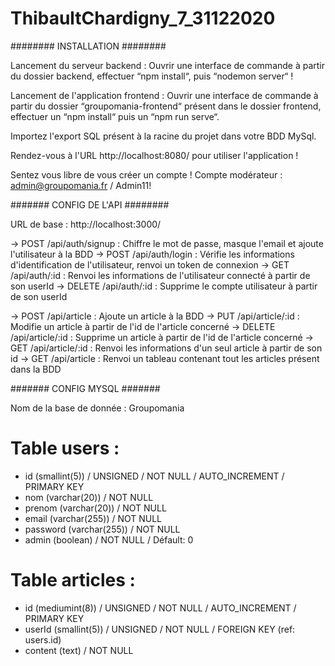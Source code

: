 # ThibaultChardigny_7_31122020

######## INSTALLATION ######## 

Lancement du serveur backend : Ouvrir une interface de commande à partir du dossier backend, effectuer “npm install“, puis “nodemon server“ !

Lancement de l'application frontend : Ouvrir une interface de commande à partir du dossier “groupomania-frontend“ présent dans le dossier frontend,
effectuer un “npm install“ puis un “npm run serve“. 

Importez l'export SQL présent à la racine du projet dans votre BDD MySql.

Rendez-vous à l'URL http://localhost:8080/ pour utiliser l'application !

Sentez vous libre de vous créer un compte !
Compte modérateur : admin@groupomania.fr / Admin11!

####### CONFIG DE L'API ########

URL de base : http://localhost:3000/

-> POST   /api/auth/signup : Chiffre le mot de passe, masque l'email et ajoute l'utilisateur à la BDD
-> POST   /api/auth/login  : Vérifie les informations d'identification de l'utilisateur, renvoi un token de connexion
-> GET    /api/auth/:id    : Renvoi les informations de l'utilisateur connecté à partir de son userId
-> DELETE /api/auth/:id    : Supprime le compte utilisateur à partir de son userId

-> POST   /api/article     : Ajoute un article à la BDD
-> PUT    /api/article/:id : Modifie un article à partir de l'id de l'article concerné
-> DELETE /api/article/:id : Supprime un article à partir de l'id de l'article concerné
-> GET    /api/article/:id : Renvoi les informations d'un seul article à partir de son id
-> GET    /api/article     : Renvoi un tableau contenant tout les articles présent dans la BDD

####### CONFIG MYSQL #######

Nom de la base de donnée : Groupomania

# Table users :

- id (smallint(5)) / UNSIGNED / NOT NULL / AUTO_INCREMENT / PRIMARY KEY
- nom (varchar(20)) / NOT NULL
- prenom (varchar(20)) / NOT NULL
- email (varchar(255)) / NOT NULL
- password (varchar(255)) / NOT NULL
- admin (boolean) / NOT NULL / Défault: 0

# Table articles :

- id (mediumint(8)) / UNSIGNED / NOT NULL / AUTO_INCREMENT / PRIMARY KEY
- userId (smallint(5)) / UNSIGNED / NOT NULL / FOREIGN KEY (ref: users.id)
- content (text) / NOT NULL 



